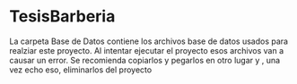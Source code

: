 # TesisBarberia
La carpeta Base de Datos contiene los archivos base de datos usados para realziar este proyecto.
Al intentar ejecutar el proyecto esos archivos van a causar un error. Se recomienda copiarlos y pegarlos en otro lugar y , una vez echo eso, eliminarlos del proyecto
